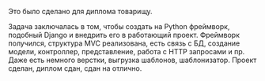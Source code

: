 Это было сделано для диплома товарищу.

Задача заключалась в том, чтобы создать на Python фреймворк, подобный Django и внедрить его в работающий проект. 
Фреймворк получился, структура MVC реализована, есть связь с БД, создание модели, контроллер, представление, работа с HTTP запросами и пр.
Даже есть немного верстки, выгрузка шаблонов, шаблонизатор.
Проект сделан, диплом сдан, сдан на отлично.

